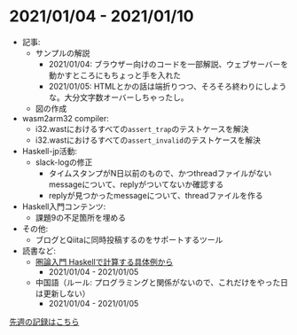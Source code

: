 # 2021/01/04 - 2021/01/10

- 記事:
    - サンプルの解説
        - 2021/01/04: ブラウザー向けのコードを一部解説、ウェブサーバーを動かすところにもちょっと手を入れた
        - 2021/01/05: HTMLとかの話は端折りつつ、そろそろ終わりにしような。大分文字数オーバーしちゃったし。
    - 図の作成
- wasm2arm32 compiler:
    - i32.wastにおけるすべての`assert_trap`のテストケースを解決
    - i32.wastにおけるすべての`assert_invalid`のテストケースを解決
- Haskell-jp活動:
    - slack-logの修正
        - タイムスタンプがN日以前のもので、かつthreadファイルがないmessageについて、replyがついてないか確認する
        - replyが見つかったmessageについて、threadファイルを作る
- Haskell入門コンテンツ:
    - 課題9の不足箇所を埋める
- その他:
    - ブログとQiitaに同時投稿するのをサポートするツール
- 読書など:
    - [圏論入門 Haskellで計算する具体例から](https://www.nippyo.co.jp/shop/book/8340.html)
        - 2021/01/04 - 2021/01/05
    - 中国語（ルール: プログラミングと関係がないので、これだけをやった日は更新しない）
        - 2021/01/04 - 2021/01/05

[先週の記録はこちら](https://github.com/igrep/daily-commits/blob/de336d4505015a807bdde0b6640f38d19755e852/yesterday.md)
